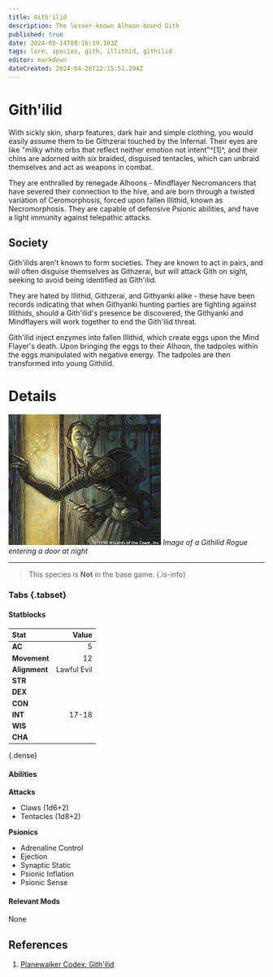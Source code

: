 ```yaml
---
title: Gith'ilid
description: The lesser-known Alhoon-bound Gith
published: true
date: 2024-05-14T00:16:19.103Z
tags: lore, species, gith, illithid, githilid
editor: markdown
dateCreated: 2024-04-26T22:15:51.294Z
---
```


<div class="row">
	<div class="col-9">
    
# Gith'ilid
With sickly skin, sharp features, dark hair and simple clothing, you would easily assume them to be Githzerai touched by the Infernal. Their eyes are like "milky white orbs that reflect neither emotion not intent"^[1]^, and their chins are adorned with six braided, disguised tentacles, which can unbraid themselves and act as weapons in combat.

They are enthralled by renegade Alhoons - Mindflayer Necromancers that have severed their connection to the hive, and are born through a twisted variation of Ceromorphosis, forced upon fallen Illithid, known as Necromorphosis. They are capable of defensive Psionic abilities, and have a light immunity against telepathic attacks.


## Society
  
Gith'ilids aren't known to form societies. They are known to act in pairs, and will often disguise themselves as Githzerai, but will attack Gith on sight, seeking to avoid being identified as Gith'ilid.


They are hated by Illithid, Githzerai, and Githyanki alike - these have been records indicating that when Githyanki hunting parties are fighting against Illithids, should a Gith'ilid's presence be discovered, the Githyanki and Mindflayers will work together to end the Gith'ilid threat.

Gith'ilid inject enzymes into fallen Illithid, which create eggs upon the Mind Flayer's death. Upon bringing the eggs to their Alhoon, the tadpoles within the eggs manipulated with negative energy. The tadpoles are then transformed into young Githilid.

  </div>
  <div class="col-3">
    
# Details
![Image of a Githilid Rogue entering a door at night](/lore/species/gith/githilid.jpg)
*Image of a Githilid Rogue entering a door at night*

---

> This species is **Not** in the base game.
{.is-info}

    
### Tabs {.tabset}
#### Statblocks

|Stat|Value|
|:--|--:|
|**AC**|5|
|**Movement**|12|
|**Alignment**|Lawful Evil|
|**STR**||
|**DEX**||
|**CON**||
|**INT**|17-18|
|**WIS**||
|**CHA**||
{.dense}

#### Abilities
**Attacks**
- Claws (1d6+2)
- Tentacles (1d8+2)

**Psionics**
- Adrenaline Control
- Ejection
- Synaptic Static
- Psionic Inflation
- Psionic Sense
    
    
#### Relevant Mods
None
  </div>
</div>
<div class="row">

  <div class="col-12">

## References
1. [Planewalker Codex: Gith'ilid](https://web.archive.org/web/20040417141356/http://www.planewalker.com/codex/githilid.shtml)
  </div>
</div>